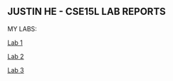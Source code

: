 
## JUSTIN HE - CSE15L LAB REPORTS

MY LABS:


[Lab 1](https://lexcion.github.io/cse15l-lab-reports/lab-report-1-week-2.html)

[Lab 2](https://lexcion.github.io/cse15l-lab-reports/lab-report-2-week-4.html)

[Lab 3](https://lexcion.github.io/cse15l-lab-reports/lab-report-3-week-6.html)